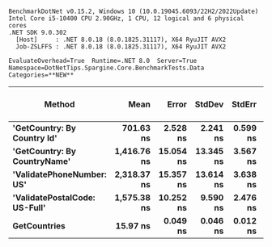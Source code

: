 ```

BenchmarkDotNet v0.15.2, Windows 10 (10.0.19045.6093/22H2/2022Update)
Intel Core i5-10400 CPU 2.90GHz, 1 CPU, 12 logical and 6 physical cores
.NET SDK 9.0.302
  [Host]     : .NET 8.0.18 (8.0.1825.31117), X64 RyuJIT AVX2
  Job-ZSLFFS : .NET 8.0.18 (8.0.1825.31117), X64 RyuJIT AVX2

EvaluateOverhead=True  Runtime=.NET 8.0  Server=True  
Namespace=DotNetTips.Spargine.Core.BenchmarkTests.Data  Categories=**NEW**  

```
| Method                        | Mean        | Error     | StdDev    | StdErr   | Min         | Q1          | Median      | Q3          | Max         | Op/s         | CI99.9% Margin | Iterations | Kurtosis | MValue | Skewness | Rank | LogicalGroup | Baseline | Code Size | Completed Work Items | Lock Contentions | Gen0   | Exceptions | Allocated |
|------------------------------ |------------:|----------:|----------:|---------:|------------:|------------:|------------:|------------:|------------:|-------------:|---------------:|-----------:|---------:|-------:|---------:|-----:|------------- |--------- |----------:|---------------------:|-----------------:|-------:|-----------:|----------:|
| **&#39;GetCountry: By Country Id&#39;**   |   **701.63 ns** |  **2.528 ns** |  **2.241 ns** | **0.599 ns** |   **697.12 ns** |   **700.01 ns** |   **702.25 ns** |   **703.35 ns** |   **704.37 ns** |  **1,425,246.6** |       **6.701 ns** |      **14.00** |    **1.883** |  **2.000** |  **-0.5463** |    **2** | *****            | **No**       |     **832 B** |                    **-** |                **-** | **0.0010** |          **-** |     **120 B** |
| **&#39;GetCountry: By CountryName&#39;**  | **1,416.76 ns** | **15.054 ns** | **13.345 ns** | **3.567 ns** | **1,390.50 ns** | **1,409.49 ns** | **1,418.42 ns** | **1,423.29 ns** | **1,440.39 ns** |    **705,834.1** |       **5.217 ns** |      **14.00** |    **2.316** |  **2.000** |  **-0.1435** |    **3** | *****            | **No**       |   **1,724 B** |                    **-** |                **-** |      **-** |          **-** |     **144 B** |
| **&#39;ValidatePhoneNumber: US&#39;**     | **2,318.37 ns** | **15.357 ns** | **13.614 ns** | **3.638 ns** | **2,294.80 ns** | **2,311.10 ns** | **2,318.14 ns** | **2,325.23 ns** | **2,344.12 ns** |    **431,337.8** |       **5.181 ns** |      **14.00** |    **2.091** |  **2.000** |   **0.0672** |    **5** | *****            | **No**       |        **NA** |                    **-** |                **-** | **0.0191** |          **-** |    **1808 B** |
| **&#39;ValidatePostalCode: US-Full&#39;** | **1,575.38 ns** | **10.252 ns** |  **9.590 ns** | **2.476 ns** | **1,565.77 ns** | **1,566.98 ns** | **1,572.07 ns** | **1,581.31 ns** | **1,594.03 ns** |    **634,765.5** |       **6.262 ns** |      **15.00** |    **1.883** |  **2.000** |   **0.6365** |    **4** | *****            | **No**       |   **2,571 B** |                    **-** |                **-** |      **-** |          **-** |     **144 B** |
| **GetCountries**                  |    **15.97 ns** |  **0.049 ns** |  **0.046 ns** | **0.012 ns** |    **15.89 ns** |    **15.94 ns** |    **15.97 ns** |    **15.99 ns** |    **16.04 ns** | **62,627,983.7** |       **7.494 ns** |      **15.00** |    **1.869** |  **2.000** |  **-0.1620** |    **1** | *****            | **No**       |     **211 B** |                    **-** |                **-** |      **-** |          **-** |         **-** |
